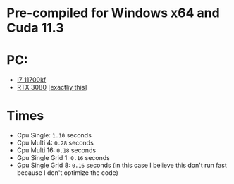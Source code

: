 # Pre-compiled for Windows x64 and Cuda 11.3

# PC:
- [I7 11700kf](https://www.intel.in/content/www/in/en/products/sku/212048/intel-core-i711700kf-processor-16m-cache-up-to-5-00-ghz/specifications.html)
- [RTX 3080](https://www.nvidia.com/es-es/geforce/graphics-cards/30-series/rtx-3080-3080ti/) \[[exactliy this](https://www.pccomponentes.com/msi-geforce-rtx-3080-ventus-3x-plus-oc-lhr-10gb-gddr6x?gclid=CjwKCAjwzeqVBhAoEiwAOrEmzWzoSc1vgd9BMQssqOtsW8Ys1Vjo6o1XrKe_-FgzU8Ulqn9rkDzK2xoConIQAvD_BwE)\]

# Times

- Cpu Single: `1.10` seconds
- Cpu Multi 4: `0.28` seconds
- Cpu Multi 16: `0.18` seconds
- Gpu Single Grid 1: `0.16` seconds
- Gpu Single Grid 8: `0.16` seconds (in this case I believe this don't run fast because I don't optimize the code)